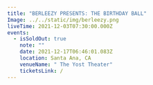 ```yaml
---
title: "BERLEEZY PRESENTS: THE BIRTHDAY BALL"
Image: ../../static/img/berleezy.png
liveTime: 2021-12-03T07:30:00.000Z
events:
  - isSoldOut: true
    note: ""
    date: 2021-12-17T06:46:01.083Z
    location: Santa Ana, CA
    venueName: " The Yost Theater"
    ticketsLink: /
---
```

